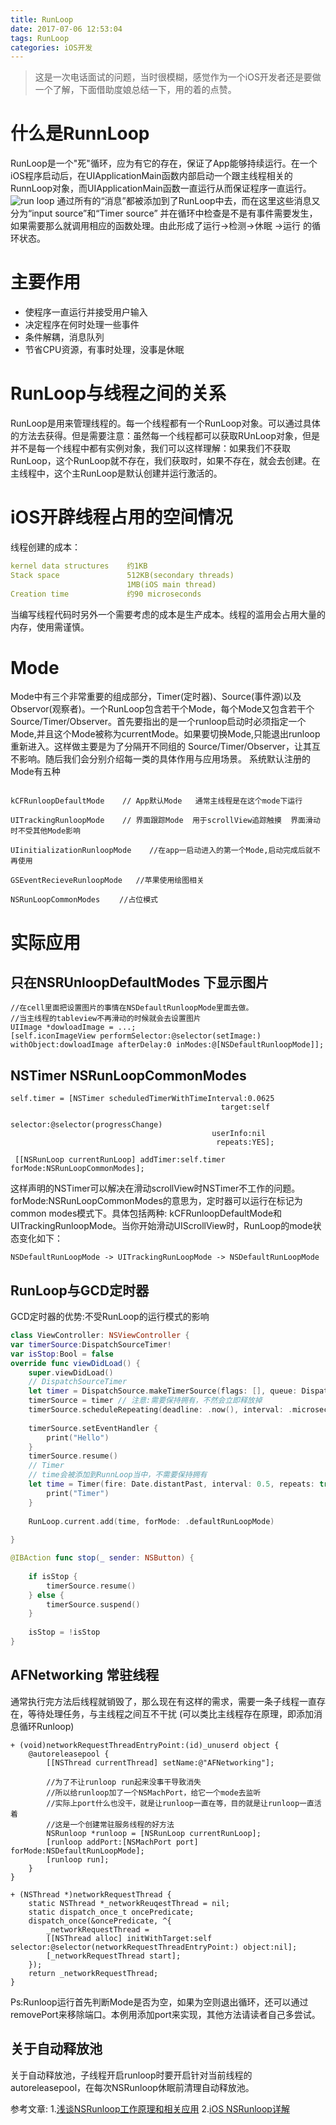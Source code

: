 ```yaml
---
title: RunLoop
date: 2017-07-06 12:53:04
tags: RunLoop
categories: iOS开发
---
```

> 这是一次电话面试的问题，当时很模糊，感觉作为一个iOS开发者还是要做一个了解，下面借助度娘总结一下，用的着的点赞。<!-- more -->

# 什么是RunnLoop
RunLoop是一个"死"循环，应为有它的存在，保证了App能够持续运行。在一个iOS程序启动后，在UIApplicationMain函数内部启动一个跟主线程相关的RunnLoop对象，而UIApplicationMain函数一直运行从而保证程序一直运行。
![run loop](/images/RunLoop.png)
通过所有的“消息”都被添加到了RunLoop中去，而在这里这些消息又分为“input source”和“Timer source” 并在循环中检查是不是有事件需要发生，如果需要那么就调用相应的函数处理。由此形成了运行->检测->休眠 ->运行 的循环状态。

# 主要作用
* 使程序一直运行并接受用户输入
* 决定程序在何时处理一些事件
* 条件解耦，消息队列
* 节省CPU资源，有事时处理，没事是休眠

# RunLoop与线程之间的关系
RunLoop是用来管理线程的。每一个线程都有一个RunLoop对象。可以通过具体的方法去获得。但是需要注意：虽然每一个线程都可以获取RUnLoop对象，但是并不是每一个线程中都有实例对象，我们可以这样理解：如果我们不获取RunLoop，这个RunLoop就不存在，我们获取时，如果不存在，就会去创建。在主线程中，这个主RunLoop是默认创建并运行激活的。

# iOS开辟线程占用的空间情况
线程创建的成本：
```yml
kernel data structures    约1KB
Stack space               512KB(secondary threads) 
                          1MB(iOS main thread)
Creation time             约90 microseconds
```
当编写线程代码时另外一个需要考虑的成本是生产成本。线程的滥用会占用大量的内存，使用需谨慎。

# Mode
Mode中有三个非常重要的组成部分，Timer(定时器)、Source(事件源)以及Observor(观察者)。一个RunLoop包含若干个Mode，每个Mode又包含若干个Source/Timer/Observer。首先要指出的是一个runloop启动时必须指定一个Mode,并且这个Mode被称为currentMode。如果要切换Mode,只能退出runloop重新进入。这样做主要是为了分隔开不同组的 Source/Timer/Observer，让其互不影响。随后我们会分别介绍每一类的具体作用与应用场景。
系统默认注册的Mode有五种
```objc

kCFRunloopDefaultMode    // App默认Mode   通常主线程是在这个mode下运行

UITrackingRunloopMode    // 界面跟踪Mode  用于scrollView追踪触摸  界面滑动时不受其他Mode影响

UIinitializationRunloopMode    //在app一启动进入的第一个Mode,启动完成后就不再使用

GSEventRecieveRunloopMode   //苹果使用绘图相关

NSRunLoopCommonModes 　　//占位模式
```

# 实际应用
## 只在NSRUnloopDefaultModes 下显示图片
```objc
//在cell里面把设置图片的事情在NSDefaultRunloopMode里面去做。
//当主线程的tableview不再滑动的时候就会去设置图片
UIImage *dowloadImage = ...;
[self.iconImageView performSelector:@selector(setImage:) withObject:dowloadImage afterDelay:0 inModes:@[NSDefaultRunloopMode]];
```
## NSTimer NSRunLoopCommonModes
```objc
self.timer = [NSTimer scheduledTimerWithTimeInterval:0.0625
                                               target:self
                                             selector:@selector(progressChange)
                                             userInfo:nil
                                              repeats:YES];

 [[NSRunLoop currentRunLoop] addTimer:self.timer forMode:NSRunLoopCommonModes];
```
这样声明的NSTimer可以解决在滑动scrollView时NSTimer不工作的问题。forMode:NSRunLoopCommonModes的意思为，定时器可以运行在标记为common modes模式下。具体包括两种: kCFRunloopDefaultMode和UITrackingRunloopMode。当你开始滑动UIScrollView时，RunLoop的mode状态变化如下：
```objc
NSDefaultRunLoopMode -> UITrackingRunLoopMode -> NSDefaultRunLoopMode
```
## RunLoop与GCD定时器
GCD定时器的优势:不受RunLoop的运行模式的影响
```swift
class ViewController: NSViewController {
var timerSource:DispatchSourceTimer!
var isStop:Bool = false
override func viewDidLoad() {
    super.viewDidLoad()
    // DispatchSourceTimer
    let timer = DispatchSource.makeTimerSource(flags: [], queue: DispatchQueue.main)
    timerSource = timer // 注意:需要保持拥有，不然会立即释放掉
    timerSource.scheduleRepeating(deadline: .now(), interval: .microseconds(40))
    
    timerSource.setEventHandler {
        print("Hello")
    }
    timerSource.resume()
    // Timer
    // time会被添加到RunnLoop当中，不需要保持拥有
    let time = Timer(fire: Date.distantPast, interval: 0.5, repeats: true) { (time) in
        print("Timer")
    }
    
    RunLoop.current.add(time, forMode: .defaultRunLoopMode)
    
}

@IBAction func stop(_ sender: NSButton) {
    
    if isStop {
        timerSource.resume()
    } else {
        timerSource.suspend()
    }
    
    isStop = !isStop
}
```
## AFNetworking 常驻线程
通常执行完方法后线程就销毁了，那么现在有这样的需求，需要一条子线程一直存在，等待处理任务，与主线程之间互不干扰  (可以类比主线程存在原理，即添加消息循环Runloop)
```objc
+ (void)networkRequestThreadEntryPoint:(id)_unuserd object {
    @autoreleasepool {
        [[NSThread currentThread] setName:@"AFNetworking"];

        //为了不让runloop run起来没事干导致消失
        //所以给runloop加了一个NSMachPort，给它一个mode去监听
        //实际上port什么也没干，就是让runloop一直在等，目的就是让runloop一直活着
        //这是一个创建常驻服务线程的好方法
        NSRunloop *runloop = [NSRunLoop currentRunLoop];
        [runloop addPort:[NSMachPort port] forMode:NSDefaultRunLoopMode];
        [runloop run];
    }
}

+ (NSThread *)networkRequestThread {
    static NSThread *_networkReuqestThread = nil;
    static dispatch_once_t oncePredicate;
    dispatch_once(&oncePredicate, ^{
        _networkRequestThread = 
        [[NSThread alloc] initWithTarget:self selector:@selector(networkRequestThreadEntryPoint:) object:nil];
        [_networkRequestThread start];
    });
    return _networkRequestThread;
}
```
Ps:Runloop运行首先判断Mode是否为空，如果为空则退出循环，还可以通过removePort来移除端口。本例用添加port来实现，其他方法请读者自己多尝试。

## 关于自动释放池 

关于自动释放池，子线程开启runloop时要开启针对当前线程的autoreleasepool，在每次NSRunloop休眠前清理自动释放池。

参考文章:
1.[浅谈NSRunloop工作原理和相关应用](http://www.cnblogs.com/ruihaha/p/5813819.html)
2.[iOS NSRunloop详解](http://www.jianshu.com/p/296f182c8faa)

